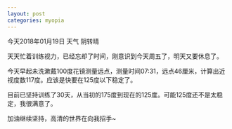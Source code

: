 ```yaml
---
layout: post
categories: myopia
---
```

今天2018年01月19日 天气 阴转晴

天天忙着训练视力，已经忘却了时间，刚意识到今天周五了，明天又要休息了。

今天早起未洗漱戴100度花镜测量远点，测量时间07:31，远点46厘米，计算出近视度数117度。应该是快要在125度以下稳定了。

目前已坚持训练了30天，从当初的175度到现在的125度。可能125度还不是太稳定，我很满意了。

 加油继续坚持，高清的世界在向我招手~